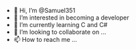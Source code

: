 - 👋 Hi, I’m @Samuel351
- 👀 I’m interested in becoming a developer
- 🌱 I’m currently learning C and C#
- 💞️ I’m looking to collaborate on ...
- 📫 How to reach me ...

<!---
Samuel351/Samuel351 is a ✨ special ✨ repository because its `README.md` (this file) appears on your GitHub profile.
You can click the Preview link to take a look at your changes.
--->
